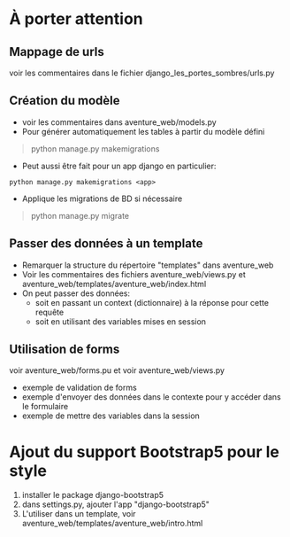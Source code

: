 # À porter attention

## Mappage de urls
voir les commentaires dans le fichier django_les_portes_sombres/urls.py

## Création du modèle
- voir les commentaires dans aventure_web/models.py
- Pour générer automatiquement les tables à partir du modèle défini  
> python manage.py makemigrations  
  - Peut aussi être fait pour un app django en particulier: 
  ```
  python manage.py makemigrations <app>
  ```
- Applique les migrations de BD si nécessaire 
> python manage.py migrate  

## Passer des données à un template
- Remarquer la structure du répertoire "templates" dans aventure_web
- Voir les commentaires des fichiers aventure_web/views.py et aventure_web/templates/aventure_web/index.html
- On peut passer des données:
  - soit en passant un context (dictionnaire) à la réponse pour cette requête
  - soit en utilisant des variables mises en session

## Utilisation de forms
voir aventure_web/forms.pu et voir aventure_web/views.py
- exemple de validation de forms
- exemple d'envoyer des données dans le contexte pour y accéder dans le formulaire
- exemple de mettre des variables dans la session

# Ajout du support Bootstrap5 pour le style
1) installer le package django-bootstrap5
2) dans settings.py, ajouter l'app "django-bootstrap5"
3) L'utiliser dans un template, voir aventure_web/templates/aventure_web/intro.html